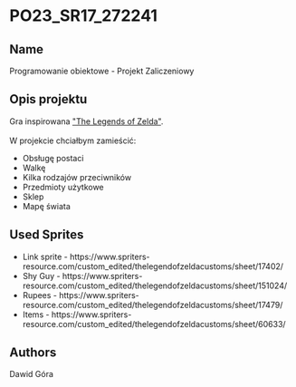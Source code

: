 # PO23_SR17_272241
## Name
Programowanie obiektowe - Projekt Zaliczeniowy

## Opis projektu
Gra inspirowana <a href="https://en.wikipedia.org/wiki/The_Legend_of_Zelda_(video_game)">"The Legends of Zelda"</a>.
<br>
<br>
W projekcie chciałbym zamieścić:
<ul>
<li>Obsługę postaci</li>
<li>Walkę</li>
<li>Kilka rodzajów przeciwników</li>
<li>Przedmioty użytkowe</li>
<li>Sklep</li>
<li>Mapę świata</li>
</ul>

## Used Sprites
<ul>
<li>Link sprite - https://www.spriters-resource.com/custom_edited/thelegendofzeldacustoms/sheet/17402/</li>
<li>Shy Guy - https://www.spriters-resource.com/custom_edited/thelegendofzeldacustoms/sheet/151024/</li>
<li>Rupees - https://www.spriters-resource.com/custom_edited/thelegendofzeldacustoms/sheet/17479/</li>
<li>Items - https://www.spriters-resource.com/custom_edited/thelegendofzeldacustoms/sheet/60633/</li>
</ul>

## Authors
Dawid Góra


